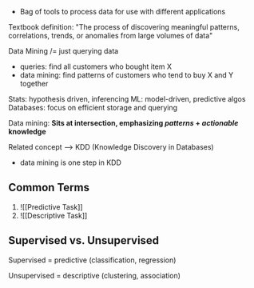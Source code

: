 
- Bag of tools to process data for use with different applications

Textbook definition: 
	"The process of discovering meaningful patterns, correlations, trends, or anomalies from large volumes of data"

Data Mining /= just querying data
- queries: find all customers who bought item X
- data mining: find patterns of customers who tend to buy X and Y together

Stats: hypothesis driven, inferencing
ML: model-driven, predictive algos
Databases: focus on efficient storage and querying

Data mining: **Sits at intersection, emphasizing *patterns* + *actionable* knowledge**

Related concept --> KDD (Knowledge Discovery in Databases)
- data mining is one step in KDD


## Common Terms

1. ![[Predictive Task]]
2. ![[Descriptive Task]]

## Supervised vs. Unsupervised

Supervised = predictive (classification, regression)

Unsupervised = descriptive (clustering, association)